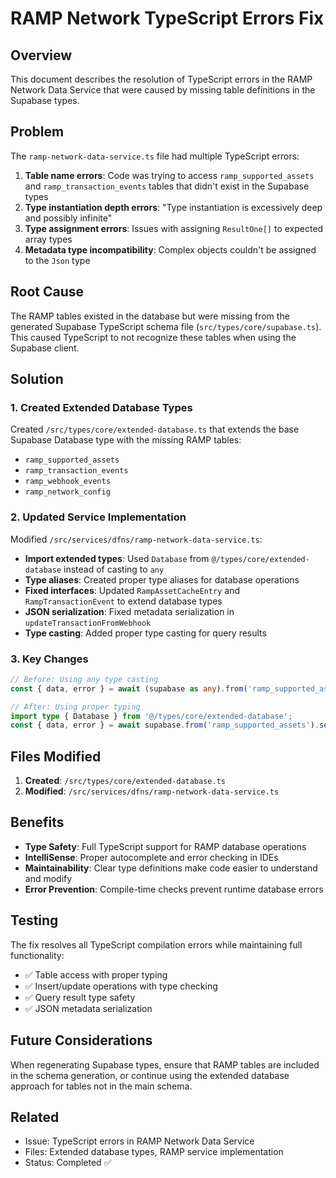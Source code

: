 # RAMP Network TypeScript Errors Fix

## Overview

This document describes the resolution of TypeScript errors in the RAMP Network Data Service that were caused by missing table definitions in the Supabase types.

## Problem

The `ramp-network-data-service.ts` file had multiple TypeScript errors:

1. **Table name errors**: Code was trying to access `ramp_supported_assets` and `ramp_transaction_events` tables that didn't exist in the Supabase types
2. **Type instantiation depth errors**: "Type instantiation is excessively deep and possibly infinite"
3. **Type assignment errors**: Issues with assigning `ResultOne[]` to expected array types
4. **Metadata type incompatibility**: Complex objects couldn't be assigned to the `Json` type

## Root Cause

The RAMP tables existed in the database but were missing from the generated Supabase TypeScript schema file (`src/types/core/supabase.ts`). This caused TypeScript to not recognize these tables when using the Supabase client.

## Solution

### 1. Created Extended Database Types

Created `/src/types/core/extended-database.ts` that extends the base Supabase Database type with the missing RAMP tables:

- `ramp_supported_assets`
- `ramp_transaction_events`
- `ramp_webhook_events`
- `ramp_network_config`

### 2. Updated Service Implementation

Modified `/src/services/dfns/ramp-network-data-service.ts`:

- **Import extended types**: Used `Database` from `@/types/core/extended-database` instead of casting to `any`
- **Type aliases**: Created proper type aliases for database operations
- **Fixed interfaces**: Updated `RampAssetCacheEntry` and `RampTransactionEvent` to extend database types
- **JSON serialization**: Fixed metadata serialization in `updateTransactionFromWebhook`
- **Type casting**: Added proper type casting for query results

### 3. Key Changes

```typescript
// Before: Using any type casting
const { data, error } = await (supabase as any).from('ramp_supported_assets').select();

// After: Using proper typing
import type { Database } from '@/types/core/extended-database';
const { data, error } = await supabase.from('ramp_supported_assets').select();
```

## Files Modified

1. **Created**: `/src/types/core/extended-database.ts`
2. **Modified**: `/src/services/dfns/ramp-network-data-service.ts`

## Benefits

- **Type Safety**: Full TypeScript support for RAMP database operations
- **IntelliSense**: Proper autocomplete and error checking in IDEs
- **Maintainability**: Clear type definitions make code easier to understand and modify
- **Error Prevention**: Compile-time checks prevent runtime database errors

## Testing

The fix resolves all TypeScript compilation errors while maintaining full functionality:

- ✅ Table access with proper typing
- ✅ Insert/update operations with type checking
- ✅ Query result type safety
- ✅ JSON metadata serialization

## Future Considerations

When regenerating Supabase types, ensure that RAMP tables are included in the schema generation, or continue using the extended database approach for tables not in the main schema.

## Related

- Issue: TypeScript errors in RAMP Network Data Service
- Files: Extended database types, RAMP service implementation
- Status: Completed ✅
